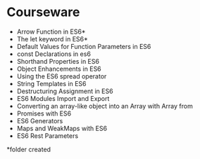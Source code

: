 # Courseware

- Arrow Function in ES6*
- The let keyword in ES6*
- Default Values for Function Parameters in ES6
- const Declarations in es6  
- Shorthand Properties in ES6
- Object Enhancements in ES6
- Using the ES6 spread operator
- String Templates in ES6 
- Destructuring Assignment in ES6
- ES6 Modules Import and Export
- Converting an array-like object into an Array with Array from
- Promises with ES6
- ES6 Generators
- Maps and WeakMaps with ES6
- ES6 Rest Parameters

*folder created 